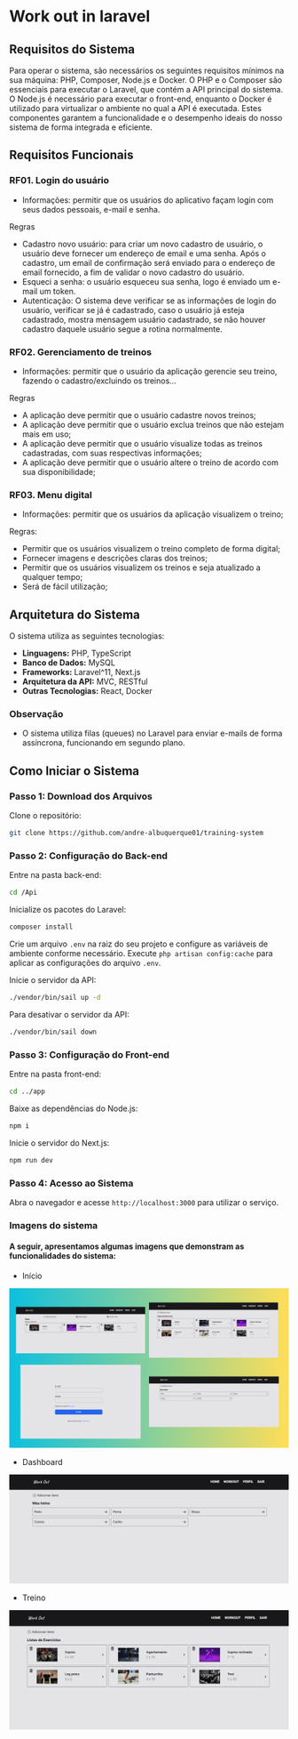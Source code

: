 # Work out in laravel

## Requisitos do Sistema

Para operar o sistema, são necessários os seguintes requisitos mínimos na sua máquina: PHP, Composer, Node.js e Docker. O PHP e o Composer são essenciais para executar o Laravel, que contém a API principal do sistema. O Node.js é necessário para executar o front-end, enquanto o Docker é utilizado para virtualizar o ambiente no qual a API é executada. Estes componentes garantem a funcionalidade e o desempenho ideais do nosso sistema de forma integrada e eficiente.

## Requisitos Funcionais

### RF01. Login do usuário

- Informações: permitir que os usuários do aplicativo façam login com seus dados pessoais, e-mail e senha.

Regras

- Cadastro novo usuário: para criar um novo cadastro de usuário, o usuário deve fornecer um endereço de email e uma senha. Após o cadastro, um email de confirmação será enviado para o endereço de email fornecido, a fim de validar o novo cadastro do usuário.
- Esqueci a senha: o usuário esqueceu sua senha, logo é enviado um e-mail um token.
- Autenticação: O sistema deve verificar se as informações de login do usuário, verificar se já é cadastrado, caso o usuário já esteja cadastrado, mostra mensagem usuário cadastrado, se não houver cadastro daquele usuário segue a rotina normalmente.

### RF02. Gerenciamento de treinos

- Informações: permitir que o usuário da aplicação gerencie seu treino, fazendo o cadastro/excluindo os treinos...

Regras

- A aplicação deve permitir que o usuário cadastre novos treinos;
- A aplicação deve permitir que o usuário exclua treinos que não estejam mais em uso;
- A aplicação deve permitir que o usuário visualize todas as treinos cadastradas, com suas respectivas informações;
- A aplicação deve permitir que o usuário altere o treino de acordo com sua disponibilidade;

### RF03. Menu digital

- Informações: permitir que os usuários da aplicação visualizem o treino;

Regras:

- Permitir que os usuários visualizem o treino completo de forma digital;
- Fornecer imagens e descrições claras dos treinos;
- Permitir que os usuários visualizem os treinos e seja atualizado a qualquer tempo;
- Será de fácil utilização;

## Arquitetura do Sistema

O sistema utiliza as seguintes tecnologias:

- **Linguagens:** PHP, TypeScript
- **Banco de Dados:** MySQL
- **Frameworks:** Laravel^11, Next.js
- **Arquitetura da API:** MVC, RESTful
- **Outras Tecnologias:** React, Docker

### Observação

- O sistema utiliza filas (queues) no Laravel para enviar e-mails de forma assíncrona, funcionando em segundo plano.

## Como Iniciar o Sistema

### Passo 1: Download dos Arquivos

Clone o repositório:

```bash
git clone https://github.com/andre-albuquerque01/training-system
```

### Passo 2: Configuração do Back-end

Entre na pasta back-end:

```bash
cd /Api
```

Inicialize os pacotes do Laravel:

```php
composer install
```

Crie um arquivo `.env` na raiz do seu projeto e configure as variáveis de ambiente conforme necessário.
Execute `php artisan config:cache` para aplicar as configurações do arquivo `.env`.

Inicie o servidor da API:

```bash
./vendor/bin/sail up -d
```

Para desativar o servidor da API:

```bash
./vendor/bin/sail down
```

### Passo 3: Configuração do Front-end

Entre na pasta front-end:

```bash
cd ../app
```

Baixe as dependências do Node.js:

```bash
npm i
```

Inicie o servidor do Next.js:

```bash
npm run dev
```

### Passo 4: Acesso ao Sistema

Abra o navegador e acesse `http://localhost:3000` para utilizar o serviço.

### Imagens do sistema

#### A seguir, apresentamos algumas imagens que demonstram as funcionalidades do sistema:

- Início

<img src="assets/index.png" alt="Index" />

- Dashboard

<img src="assets/dashboard.png" alt="Dashboard" />

- Treino

<img src="assets/exercicios.png" alt="Treino" />
